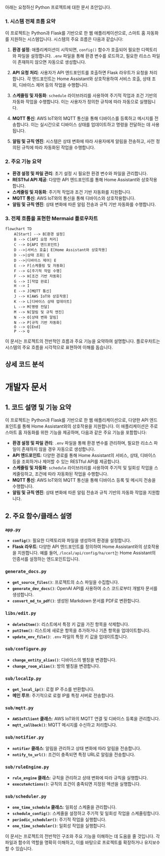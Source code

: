 
아래는 요청하신 Python 프로젝트에 대한 문서 초안입니다.

### 1. 시스템 전체 흐름 요약

이 프로젝트는 Python과 Flask를 기반으로 한 웹 애플리케이션으로, 스마트 홈 자동화를 지원하는 시스템입니다. 시스템의 주요 흐름은 다음과 같습니다:

1. **환경 설정**: 애플리케이션이 시작되면, `config()` 함수가 호출되어 필요한 디렉토리와 파일을 설정합니다. `.env` 파일을 통해 환경 변수를 로드하고, 필요한 리소스 파일이 존재하지 않으면 자동으로 생성합니다.

2. **API 요청 처리**: 사용자가 API 엔드포인트를 호출하면 Flask 라우트가 요청을 처리합니다. 각 엔드포인트는 Home Assistant와 상호작용하여 서비스 호출, 상태 조회, 디바이스 제어 등의 작업을 수행합니다.

3. **스케줄링 및 자동화**: `schedule` 라이브러리를 사용하여 주기적 작업과 조건 기반의 자동화 작업을 수행합니다. 이는 사용자가 정의한 규칙에 따라 자동으로 실행됩니다.

4. **MQTT 통신**: AWS IoT와의 MQTT 통신을 통해 디바이스를 등록하고 메시지를 전송합니다. 이는 실시간으로 디바이스 상태를 업데이트하고 명령을 전달하는 데 사용됩니다.

5. **알림 및 규칙 엔진**: 시스템은 상태 변화에 따라 사용자에게 알림을 전송하고, 사전 정의된 규칙에 따라 자동화된 작업을 수행합니다.

### 2. 주요 기능 요약

- **환경 설정 및 파일 관리**: 초기 설정 시 필요한 환경 변수와 파일을 관리합니다.
- **RESTful API 제공**: 다양한 API 엔드포인트를 통해 Home Assistant와 상호작용합니다.
- **스케줄링 및 자동화**: 주기적 작업과 조건 기반 자동화를 지원합니다.
- **MQTT 통신**: AWS IoT와의 통신을 통해 디바이스와 상호작용합니다.
- **알림 및 규칙 엔진**: 상태 변화에 따른 알림 전송과 규칙 기반 자동화를 수행합니다.

### 3. 전체 흐름을 표현한 Mermaid 플로우차트

```mermaid
flowchart TD
    A[Start] --> B[환경 설정]
    B --> C[API 요청 처리]
    C --> D{API 엔드포인트}
    D -->|서비스 호출| E[Home Assistant와 상호작용]
    D -->|상태 조회| E
    D -->|디바이스 제어| E
    E --> F[스케줄링 및 자동화]
    F --> G[주기적 작업 수행]
    F --> H[조건 기반 자동화]
    G --> I[작업 완료]
    H --> I
    E --> J[MQTT 통신]
    J --> K[AWS IoT와 상호작용]
    K --> L[디바이스 상태 업데이트]
    L --> M[명령 전달]
    M --> N[알림 및 규칙 엔진]
    N --> O[상태 변화 알림]
    N --> P[규칙 기반 자동화]
    O --> Q[End]
    P --> Q
```

이 문서는 프로젝트의 전반적인 흐름과 주요 기능을 요약하여 설명합니다. 플로우차트는 시스템의 주요 흐름을 시각적으로 표현하여 이해를 돕습니다.

## 상세 코드 분석

# 개발자 문서

## 1. 코드 설명 및 기능 요약

이 프로젝트는 Python과 Flask를 기반으로 한 웹 애플리케이션으로, 다양한 API 엔드포인트를 통해 Home Assistant와의 상호작용을 지원합니다. 이 애플리케이션은 주로 스마트 홈 자동화를 위한 기능을 제공하며, 다음과 같은 주요 기능을 포함합니다:

- **환경 설정 및 파일 관리**: `.env` 파일을 통해 환경 변수를 관리하며, 필요한 리소스 파일이 존재하지 않을 경우 자동으로 생성합니다.
- **API 엔드포인트**: 다양한 경로를 통해 Home Assistant의 서비스, 상태, 디바이스 등을 조회하거나 제어할 수 있는 RESTful API를 제공합니다.
- **스케줄링 및 자동화**: `schedule` 라이브러리를 사용하여 주기적 및 일회성 작업을 스케줄링하고, 조건에 따라 자동화된 작업을 수행합니다.
- **MQTT 통신**: AWS IoT와의 MQTT 통신을 통해 디바이스 등록 및 메시지 전송을 수행합니다.
- **알림 및 규칙 엔진**: 상태 변화에 따른 알림 전송과 규칙 기반의 자동화 작업을 지원합니다.

## 2. 주요 함수/클래스 설명

### `app.py`

- **`config()`**: 필요한 디렉토리와 파일을 생성하여 환경을 설정합니다.
- **Flask 라우트**: 다양한 API 엔드포인트를 정의하여 Home Assistant와의 상호작용을 지원합니다. 예를 들어, `/local/api/config/ha/cert`는 Home Assistant의 인증서를 설정하는 엔드포인트입니다.

### `generate_docs.py`

- **`get_source_files()`**: 프로젝트의 소스 파일을 수집합니다.
- **`generate_dev_docs()`**: OpenAI API를 사용하여 소스 코드로부터 개발자 문서를 생성합니다.
- **`convert_md_to_pdf()`**: 생성된 Markdown 문서를 PDF로 변환합니다.

### `libs/edit.py`

- **`deleteItem()`**: 리스트에서 특정 키 값을 가진 항목을 삭제합니다.
- **`putItem()`**: 리스트에 새로운 항목을 추가하거나 기존 항목을 업데이트합니다.
- **`update_env_file()`**: `.env` 파일의 특정 키 값을 업데이트합니다.

### `sub/configure.py`

- **`change_entity_alias()`**: 디바이스의 별칭을 변경합니다.
- **`change_room_alias()`**: 방의 별칭을 변경합니다.

### `sub/localIp.py`

- **`get_local_ip()`**: 로컬 IP 주소를 반환합니다.
- **메인 루프**: 주기적으로 로컬 IP를 특정 서버로 전송합니다.

### `sub/mqtt.py`

- **`AWSIoTClient` 클래스**: AWS IoT와의 MQTT 연결 및 디바이스 등록을 관리합니다.
- **`mqtt_callback()`**: MQTT 메시지를 수신하고 처리합니다.

### `sub/notifier.py`

- **`notifier` 클래스**: 알림을 관리하고 상태 변화에 따라 알림을 전송합니다.
- **`notify_to_url()`**: 조건이 충족되면 특정 URL로 알림을 전송합니다.

### `sub/ruleEngine.py`

- **`rule_engine` 클래스**: 규칙을 관리하고 상태 변화에 따라 규칙을 실행합니다.
- **`executeActions()`**: 규칙의 조건이 충족되면 지정된 액션을 실행합니다.

### `sub/scheduler.py`

- **`one_time_schedule` 클래스**: 일회성 스케줄을 관리합니다.
- **`schedule_config()`**: 스케줄을 설정하고 주기적 및 일회성 작업을 스케줄링합니다.
- **`periodic_scheduler()`**: 주기적 작업을 실행합니다.
- **`one_time_scheduler()`**: 일회성 작업을 실행합니다.

이 문서는 프로젝트의 전반적인 구조와 주요 기능을 이해하는 데 도움을 줄 것입니다. 각 파일과 함수의 역할을 명확히 이해하고, 이를 바탕으로 프로젝트를 확장하거나 유지보수할 수 있습니다.
